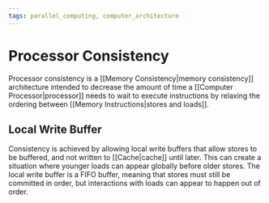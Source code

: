 ```yaml
---
tags: parallel_computing, computer_architecture
---
```


# Processor Consistency

Processor consistency is a [[Memory Consistency|memory consistency]] architecture intended to decrease the amount of time a [[Computer Processor|processor]] needs to wait  to execute instructions by relaxing the ordering between [[Memory Instructions|stores and loads]]. 

## Local Write Buffer

Consistency is achieved by allowing local write buffers that allow stores to be buffered, and not written to [[Cache|cache]] until later. This can create a situation where younger loads can appear globally before older stores. The local write buffer is a FIFO buffer, meaning that stores must still be committed in order, but interactions with loads can appear to happen out of order.